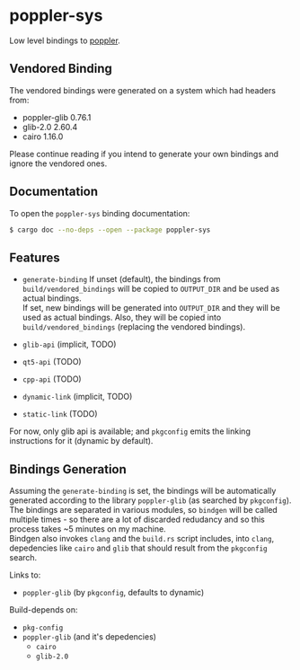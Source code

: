 # poppler-sys

Low level bindings to [poppler](https://gitlab.freedesktop.org/poppler/poppler).

## Vendored Binding

The vendored bindings were generated on a system which had headers from:
- poppler-glib 0.76.1
- glib-2.0 2.60.4
- cairo 1.16.0

Please continue reading if you intend to generate your own bindings and ignore the vendored ones.

## Documentation

To open the `poppler-sys` binding documentation:
```bash
$ cargo doc --no-deps --open --package poppler-sys
```

## Features

- `generate-binding`
    If unset (default), the bindings from `build/vendored_bindings` will be copied to `OUTPUT_DIR` and be used as actual bindings.  
    If set, new bindings will be generated into `OUTPUT_DIR` and they will be used as actual bindings. Also, they will be copied into `build/vendored_bindings` (replacing the vendored bindings).
- `glib-api` (implicit, TODO)
- `qt5-api` (TODO)
- `cpp-api` (TODO)

- `dynamic-link` (implicit, TODO)
- `static-link` (TODO)

For now, only glib api is available; and `pkgconfig` emits the linking instructions for it (dynamic by default).

## Bindings Generation

Assuming the `generate-binding` is set, the bindings will be automatically generated according to the library `poppler-glib` (as searched by `pkgconfig`).  
The bindings are separated in various modules, so `bindgen` will be called multiple times - so there are a lot of discarded redudancy and so this process takes ~5 minutes on my machine.  
Bindgen also invokes `clang` and the `build.rs` script includes, into `clang`,  depedencies like `cairo` and `glib` that should result from the `pkgconfig` search.

Links to:
- `poppler-glib` (by `pkgconfig`, defaults to dynamic)

Build-depends on:
- `pkg-config`
- `poppler-glib` (and it's depedencies)
    - `cairo`
    - `glib-2.0`
